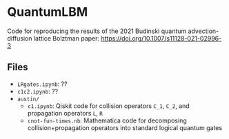 QuantumLBM
==========

Code for reproducing the results of the 2021 Budinski quantum
advection-diffusion lattice Bolztman paper:
<https://doi.org/10.1007/s11128-021-02996-3>

Files
-----

 * `LRgates.ipynb`: ??
 * `c1c2.ipynb`: ??
 * `austin/`
   * `c1.ipynb`: Qiskit code for collision operators `C_1`, `C_2`, and
     propagation operators `L`, `R`
   * `cnot-fun-times.nb`: Mathematica code for decomposing
     collision+propagation operators into standard logical quantum gates

